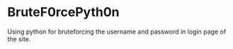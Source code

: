 # BruteF0rcePyth0n
Using python for bruteforcing the username and password in login page of the site.
